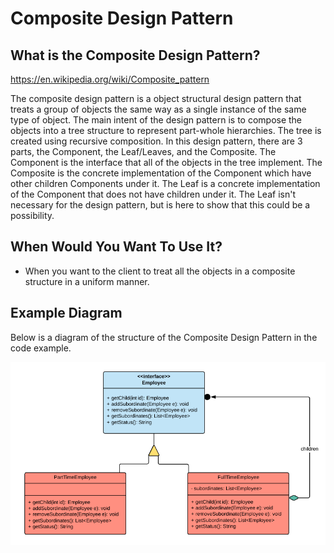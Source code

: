 # Composite Design Pattern

## What is the Composite Design Pattern?

https://en.wikipedia.org/wiki/Composite_pattern

The composite design pattern is a object structural design pattern that treats a group of objects the same way as a single instance of the same type of object.
The main intent of the design pattern is to compose the objects into a tree structure to represent part-whole hierarchies. The tree is created using recursive composition.
In this design pattern, there are 3 parts, the Component, the Leaf/Leaves, and the Composite.
The Component is the interface that all of the objects in the tree implement.
The Composite is the concrete implementation of the Component which have other children Components under it.
The Leaf is a concrete implementation of the Component that does not have children under it.
The Leaf isn't necessary for the design pattern, but is here to show that this could be a possibility.  

## When Would You Want To Use It?

* When you want to the client to treat all the objects in a composite structure in a uniform manner.

## Example Diagram

Below is a diagram of the structure of the Composite Design Pattern in the code example.

![Composite](src/main/resources/diagrams/CompositeDesignPattern.png?raw=true "Composite Example")
